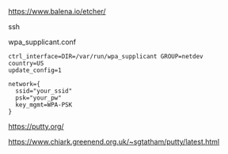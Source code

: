 https://www.balena.io/etcher/

ssh

wpa_supplicant.conf
```
ctrl_interface=DIR=/var/run/wpa_supplicant GROUP=netdev
country=US
update_config=1

network={
  ssid="your_ssid"
  psk="your_pw"
  key_mgmt=WPA-PSK
}
```

https://putty.org/

https://www.chiark.greenend.org.uk/~sgtatham/putty/latest.html
